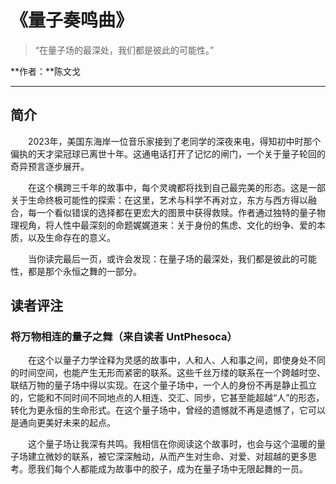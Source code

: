 # 《量子奏鸣曲》

> “在量子场的最深处，我们都是彼此的可能性。”
>



**作者：**陈文戈

------



## 简介

　　2023年，美国东海岸一位音乐家接到了老同学的深夜来电，得知初中时那个偏执的天才梁冠球已离世十年。这通电话打开了记忆的闸门，一个关于量子轮回的奇异预言逐步展开。

　　在这个横跨三千年的故事中，每个灵魂都将找到自己最完美的形态。这是一部关于生命终极可能性的探索：在这里，艺术与科学不再对立，东方与西方得以融合，每一个看似错误的选择都在更宏大的图景中获得救赎。作者通过独特的量子物理视角，将人性中最深刻的命题娓娓道来：关于身份的焦虑、文化的纷争、爱的本质，以及生命存在的意义。

　　当你读完最后一页，或许会发现：在量子场的最深处，我们都是彼此的可能性，都是那个永恒之舞的一部分。





## 读者评注



### 将万物相连的量子之舞（来自读者 UntPhesoca）

　　在这个以量子力学诠释为灵感的故事中，人和人、人和事之间，即使身处不同的时间空间，也能产生无形而紧密的联系。这些千丝万缕的联系在一个跨越时空、联结万物的量子场中得以实现。在这个量子场中，一个人的身份不再是静止孤立的，它能和不同时间不同地点的人相连、交汇、同步，它甚至能超越“人”的形态，转化为更永恒的生命形式。在这个量子场中，曾经的遗憾就不再是遗憾了，它可以是通向更美好未来的起点。

　　这个量子场让我深有共鸣。我相信在你阅读这个故事时，也会与这个温暖的量子场建立微妙的联系，被它深深触动，从而产生对生命、对爱、对超越的更多思考。愿我们每个人都能成为故事中的胶子，成为在量子场中无限起舞的一员。
